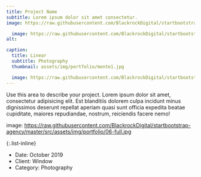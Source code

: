 ```yaml
---
title: Project Name
subtitle: Lorem ipsum dolor sit amet consectetur.
image: https://raw.githubusercontent.com/BlackrockDigital/startbootstrap-agency/master/src/assets/img/portfolio/06-full.jpg

  image: https://raw.githubusercontent.com/BlackrockDigital/startbootstrap-agency/master/src/assets/img/portfolio/06-full.jpg
alt: 

caption:
  title: Linear
  subtitle: Photography
  thumbnail: assets/img/portfolio/monte1.jpg

  image: https://raw.githubusercontent.com/BlackrockDigital/startbootstrap-agency/master/src/assets/img/portfolio/06-full.jpg
---
```

Use this area to describe your project. Lorem ipsum dolor sit amet, consectetur adipisicing elit. Est blanditiis dolorem culpa incidunt minus dignissimos deserunt repellat aperiam quasi sunt officia expedita beatae cupiditate, maiores repudiandae, nostrum, reiciendis facere nemo!

image: https://raw.githubusercontent.com/BlackrockDigital/startbootstrap-agency/master/src/assets/img/portfolio/06-full.jpg

{:.list-inline}
- Date: October 2019
- Client: Window
- Category: Photography

